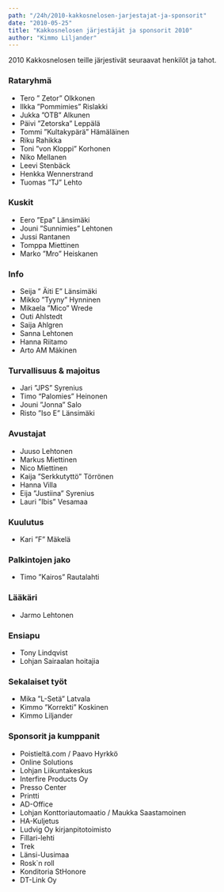 ```yaml
---
path: "/24h/2010-kakkosnelosen-jarjestajat-ja-sponsorit"
date: "2010-05-25"
title: "Kakkosnelosen järjestäjät ja sponsorit 2010"
author: "Kimmo Liljander"
---
```

2010 Kakkosnelosen teille järjestivät seuraavat henkilöt ja tahot.

### Rataryhmä

- Tero ” Zetor” Olkkonen
- Ilkka ”Pommimies” Rislakki
- Jukka ”OTB” Alkunen
- Päivi ”Zetorska” Leppälä
- Tommi ”Kultakypärä” Hämäläinen
- Riku Rahikka
- Toni ”von Kloppi” Korhonen
- Niko Mellanen
- Leevi Stenbäck
- Henkka Wennerstrand
- Tuomas  ”TJ” Lehto

### Kuskit

- Eero ”Epa” Länsimäki
- Jouni  ”Sunnimies”  Lehtonen
- Jussi Rantanen
- Tomppa Miettinen
- Marko ”Mro” Heiskanen

### Info

- Seija ” Äiti E” Länsimäki
- Mikko ”Tyyny” Hynninen
- Mikaela ”Mico” Wrede
- Outi Ahlstedt
- Saija Ahlgren
- Sanna Lehtonen
- Hanna Riitamo
- Arto AM Mäkinen

### Turvallisuus & majoitus

- Jari  ”JPS”  Syrenius
- Timo “Palomies” Heinonen
- Jouni ”Jonna” Salo
- Risto ”Iso E” Länsimäki

### Avustajat

- Juuso Lehtonen
- Markus Miettinen
- Nico Miettinen
- Kaija ”Serkkutyttö” Törrönen
- Hanna Villa
- Eija ”Justiina” Syrenius
- Lauri ”Ibis” Vesamaa


### Kuulutus

- Kari ”F” Mäkelä

### Palkintojen jako

- Timo ”Kairos” Rautalahti

### Lääkäri

- Jarmo Lehtonen

### Ensiapu

- Tony Lindqvist
- Lohjan Sairaalan hoitajia

### Sekalaiset työt

- Mika ”L-Setä” Latvala
- Kimmo ”Korrekti” Koskinen
- Kimmo Liljander

### Sponsorit ja kumppanit

- Poistieltä.com / Paavo Hyrkkö
- Online Solutions
- Lohjan Liikuntakeskus
- Interfire Products Oy
- Presso Center
- Printti
- AD-Office
- Lohjan Konttoriautomaatio / Maukka Saastamoinen
- HA-Kuljetus
- Ludvig Oy kirjanpitotoimisto
- Fillari-lehti
- Trek
- Länsi-Uusimaa
- Rosk`n roll
- Konditoria StHonore
- DT-Link Oy